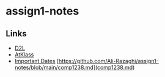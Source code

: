 # assign1-notes
## Links
- [D2L](https://learn.georgebrown.ca)
- [AtKlass](https://app.atklass.com)
- [Important Dates](https://www.georgebrown.ca/current-students/important-dates?term=27246&category=131)
[https://github.com/Ali-Razaghi/assign1-notes/blob/main/comp1238.md](comp1238.md)

